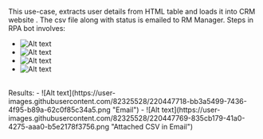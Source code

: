 This use-case, extracts user details from HTML table and loads it into CRM website . The csv file along with status is emailed to RM Manager.
Steps in RPA bot involves:

- ![Alt text](https://user-images.githubusercontent.com/82325528/220447388-7b724df0-5fe0-44f9-9ce3-8bb280ed76b7.png "Open Site and Extract csv.")
- ![Alt text](https://user-images.githubusercontent.com/82325528/220447457-8a9660f9-3f8d-4df1-adad-6405ef9e72da.png "Open Csv and Launch CRM")
- ![Alt text](https://user-images.githubusercontent.com/82325528/220447563-149c2a48-c0a9-4ada-91b8-0a38895a8984.png "Loop Customers and Enter Data")
- ![Alt text](https://user-images.githubusercontent.com/82325528/220447630-e912ad07-e312-441d-87be-058430ce7008.png "Save CSV and email a copy to RM Manager.")
<br />
Results:
- ![Alt text](https://user-images.githubusercontent.com/82325528/220447718-bb3a5499-7436-4f95-b89a-62c0f85c34a5.png "Email")
- ![Alt text](https://user-images.githubusercontent.com/82325528/220447769-835cb179-41a0-4275-aaa0-b5e2178f3756.png "Attached CSV in Email")

